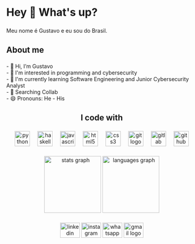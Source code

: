 <h1 align="left">Hey 👋 What's up?</h1>

###

<p align="left">Meu nome é Gustavo e eu sou do Brasil.</p>

###

<h2 align="left">About me</h2>

###

<p align="left">- 👋 Hi, I’m Gustavo<br>- 👀 I'm interested in programming and cybersecurity<br>- 🌱 I'm currently learning Software Engineering and Junior Cybersecurity Analyst<br>- 🤝 Searching Collab<br>- 😄 Pronouns: He - His</p>

###

<h2 align="center">I code with</h2>

###

<div align="center">
  <img src="https://cdn.jsdelivr.net/gh/devicons/devicon/icons/python/python-original.svg" height="40" alt="python logo"  />
  <img width="12" />
  <img src="https://cdn.jsdelivr.net/gh/devicons/devicon/icons/haskell/haskell-original.svg" height="40" alt="haskell logo"  />
  <img width="12" />
  <img src="https://cdn.jsdelivr.net/gh/devicons/devicon/icons/javascript/javascript-original.svg" height="40" alt="javascript logo"  />
  <img width="12" />
  <img src="https://cdn.jsdelivr.net/gh/devicons/devicon/icons/html5/html5-original.svg" height="40" alt="html5 logo"  />
  <img width="12" />
  <img src="https://cdn.jsdelivr.net/gh/devicons/devicon/icons/css3/css3-original.svg" height="40" alt="css3 logo"  />
  <img width="12" />
  <img src="https://cdn.jsdelivr.net/gh/devicons/devicon/icons/git/git-original.svg" height="40" alt="git logo"  />
  <img width="12" />
  <img src="https://cdn.jsdelivr.net/gh/devicons/devicon/icons/gitlab/gitlab-original.svg" height="40" alt="gitlab logo"  />
  <img width="12" />
  <img src="https://cdn.jsdelivr.net/gh/devicons/devicon/icons/github/github-original.svg" height="40" alt="github logo"  />
</div>

###

<div align="center">
  <img src="https://github-readme-stats.vercel.app/api?username=gustavotrue&hide_title=false&hide_rank=false&show_icons=true&include_all_commits=true&count_private=true&disable_animations=false&theme=dracula&locale=en&hide_border=false&order=1" height="150" alt="stats graph"  />
  <img src="https://github-readme-stats.vercel.app/api/top-langs?username=gustavotrue&locale=en&hide_title=false&layout=compact&card_width=320&langs_count=5&theme=dracula&hide_border=false&order=2" height="150" alt="languages graph"  />
</div>

###

<div align="center">
  <img src="www.linkedin.com/in/gustavo-torres-91862a1b0" width="52" height="40" alt="linkedin logo"  />
  <img src="[https://raw.githubusercontent.com/maurodesouza/profile-readme-generator/master/src/assets/icons/social/instagram/default.svg](https://www.instagram.com/if.gustavo.true/profilecard/?igsh=MWRlMGNqbGhuMWNhbA==)" width="52" height="40" alt="instagram logo"  />
  <img src="[https://raw.githubusercontent.com/maurodesouza/profile-readme-generator/master/src/assets/icons/social/whatsapp/default.svg](https://wa.me/5563981184007?text=Ol%C3%A1%20Gustavo,%20tudo%20bem?%20Vim%20pelo%20GitHub%F0%9F%91%8B%F0%9F%A7%91%E2%80%8D%F0%9F%92%BB)" width="52" height="40" alt="whatsapp logo"  />
  <img src="mailto:gustavotorres.ti@hotmail.com" width="52" height="40" alt="gmail logo"  />
</div>

###

###
